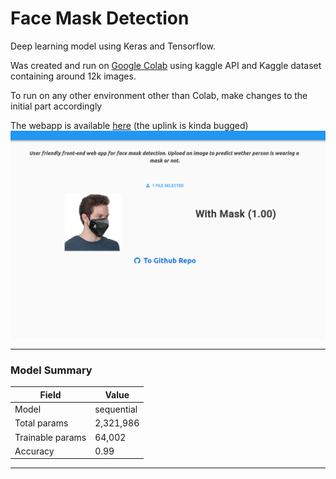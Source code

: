 # Face Mask Detection

Deep learning model using Keras and Tensorflow.

Was created and run on [Google Colab](https://colab.research.google.com/) using kaggle API and Kaggle dataset containing around 12k images.

To run on any other environment other than Colab, make changes to the initial part accordingly

The webapp is available [here](https://is-your-mask-on.anvil.app) (the uplink is kinda bugged)
![](./SS.png)

____
### Model Summary

Field | Value
---|---
Model| sequential
Total params | 2,321,986
Trainable params | 64,002
Accuracy| 0.99
---
